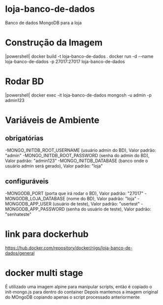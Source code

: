 # loja-banco-de-dados
Banco de dados MongoDB para a loja

# Construção da Imagem
|powershell|
docker build -t loja-banco-de-dados .
docker run -d --name loja-banco-de-dados -p 27017:27017 loja-banco-de-dados

# Rodar BD
|powershell|
docker exec -it loja-banco-de-dados mongosh -u admin -p admin123

# Variáveis de Ambiente
## obrigatórias

-MONGO_INITDB_ROOT_USERNAME (usuário admin do BD), Valor padrão: "admin"
-MONGO_INITDB_ROOT_PASSWORD (senha do admin do BD), Valor padrão: "admin123"
-MONGO_INITDB_DATABASE (banco onde o usuário admin será gerado), Valor padrão: "loja"

## configuráveis

-MONGODB_PORT (porta que irá rodar o BD), Valor padrão: "27017"
-MONGODB_LOJA_DATABASE (nome do BD), Valor padrão: "loja"
-MONGODB_APP_USER (usuário de teste), Valor padrão: "usertest"
-MONGODB_APP_PASSWORD (senha do usuário de teste), Valor padrão: "senhateste"

# link para dockerhub

https://hub.docker.com/repository/docker/riigs/loja-banco-de-dados/general

# docker multi stage

É utilizado uma imagem alpine para manipular scripts, então é copiado o init-mongo.js para dentro do container
Depois mantemos a imagem original do MOngoDB copiando apenas o script processado anteriormente
